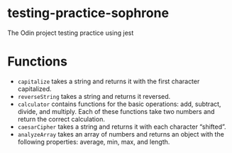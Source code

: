 # testing-practice-sophrone
The Odin project testing practice using jest
# Functions

- `capitalize` takes a string and returns it with the first character capitalized.
- `reverseString` takes a string and returns it reversed.
- `calculator` contains functions for the basic operations: add, subtract, divide, and multiply. Each of these functions take two numbers and return the correct calculation.
- `caesarCipher` takes a string and returns it with each character “shifted”.
- `analyzeArray` takes an array of numbers and returns an object with the following properties: average, min, max, and length.

